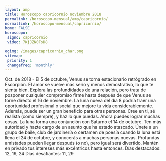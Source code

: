 ```yaml
---
layout: amp
title: Horoscopo capricornio noviembre 2018 
permalink: /horoscopo-mensual/amp/capricornio/
normallink: /horoscopo-mensual/capricornio/
home: FALSE
horoscopo:
 signo: capricornio
 video: 7KjJZN0FsD8

ogimg: /images/capricornio_char.png
sitemap:
 priority: 1
 changefreq: 'monthly'
---
```



Oct. de 2018 - El 5 de octubre, Venus se torna estacionario retrógrado en Escorpión. El amor se vuelve más serio y menos demostrativo, lo que te sienta bien. Explora las profundidades de una relación, pero trata de posponer cualquier compromiso firme hasta después de que Venus se torne directo el 16 de noviembre. 
La luna nueva del día 8 podría traer una oportunidad profesional o social que mejore tu vida considerablemente. Además, puede ser un gran beneficio para otras personas. Cree en ti, sé realista (como siempre), y haz lo que puedas. Ahora puedes lograr muchas cosas. 
 La luna forma una conjunción con Saturno el 14 de octubre. Ten más autoridad y hazte cargo de un asunto que ha estado atascado. 
Únete a un grupo de baile, club de jardinería o certamen de poesía cuando la luna está llena el 24 de octubre, y conocerás a muchas personas nuevas. Profundas amistades pueden llegar después (o no), pero igual será divertido. Mantén en privado tus intereses más excéntricos hasta entonces. 
Días destacados: 12, 19, 24
Días desafiantes: 11, 29